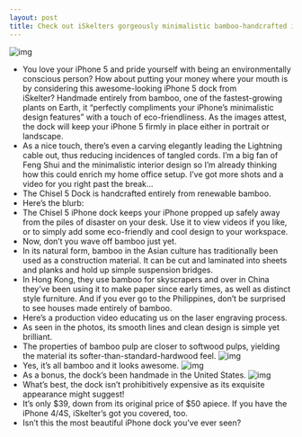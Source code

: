 ```yaml
---
layout: post
title: Check out iSkelters gorgeously minimalistic bamboo-handcrafted iPhone 5 dock
---
```

![img](http://media.idownloadblog.com/wp-content/uploads/2012/12/iSkelter_Chisel_iPhone_5_dock_image_001.jpg)
* You love your iPhone 5 and pride yourself with being an environmentally conscious person? How about putting your money where your mouth is by considering this awesome-looking iPhone 5 dock from iSkelter? Handmade entirely from bamboo, one of the fastest-growing plants on Earth, it “perfectly compliments your iPhone’s minimalistic design features” with a touch of eco-friendliness. As the images attest, the dock will keep your iPhone 5 firmly in place either in portrait or landscape.
* As a nice touch, there’s even a carving elegantly leading the Lightning cable out, thus reducing incidences of tangled cords. I’m a big fan of Feng Shui and the minimalistic interior design so I’m already thinking how this could enrich my home office setup. I’ve got more shots and a video for you right past the break…
* The Chisel 5 Dock is handcrafted entirely from renewable bamboo.
* Here’s the blurb:
* The Chisel 5 iPhone dock keeps your iPhone propped up safely away from the piles of disaster on your desk. Use it to view videos if you like, or to simply add some eco-friendly and cool design to your workspace.
* Now, don’t you wave off bamboo just yet.
* In its natural form, bamboo in the Asian culture has traditionally been used as a construction material. It can be cut and laminated into sheets and planks and hold up simple suspension bridges.
* In Hong Kong, they use bamboo for skyscrapers and over in China they’ve been using it to make paper since early times, as well as distinct style furniture. And if you ever go to the Philippines, don’t be surprised to see houses made entirely of bamboo.
* Here’s a production video educating us on the laser engraving process.
* As seen in the photos, its smooth lines and clean design is simple yet brilliant.
* The properties of bamboo pulp are closer to softwood pulps, yielding the material its softer-than-standard-hardwood feel.
![img](http://media.idownloadblog.com/wp-content/uploads/2012/12/iSkelter-Chisel-iPhone-5-dock-image-004.jpg)
* Yes, it’s all bamboo and it looks awesome.
![img](http://media.idownloadblog.com/wp-content/uploads/2012/12/iSkelter-Chisel-iPhone-5-dock-image-002.jpg)
* As a bonus, the dock’s been handmade in the United States.
![img](http://media.idownloadblog.com/wp-content/uploads/2012/12/iSkelter-Chisel-iPhone-5-dock-image-003.jpg)
* What’s best, the dock isn’t prohibitively expensive as its exquisite appearance might suggest!
* It’s only $39, down from its original price of $50 apiece. If you have the iPhone 4/4S, iSkelter’s got you covered, too.
* Isn’t this the most beautiful iPhone dock you’ve ever seen?


